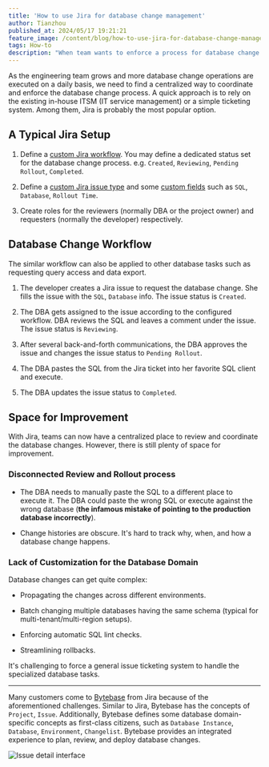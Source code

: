 ```yaml
---
title: 'How to use Jira for database change management'
author: Tianzhou
published_at: 2024/05/17 19:21:21
feature_image: /content/blog/how-to-use-jira-for-database-change-management/banner.webp
tags: How-to
description: "When team wants to enforce a process for database change management. A quick approach is to reuse their existing ITSM system such as Jira. Let's review how a typical Jira workflow looks like and its inherent limitations."
---
```


As the engineering team grows and more database change operations are executed on a daily basis, we need to find a centralized way to coordinate and enforce the database change process. A quick approach is to rely on the existing in-house ITSM (IT service management) or a simple ticketing system. Among them, Jira is probably the most popular option.

## A Typical Jira Setup

1. Define a [custom Jira workflow](https://www.atlassian.com/software/jira/guides/workflows/overview#what-is-a-jira-workflow).
   You may define a dedicated status set for the database change process. e.g. `Created`, `Reviewing`, `Pending Rollout`, `Completed`.

1. Define a [custom Jira issue type](https://support.atlassian.com/jira-cloud-administration/docs/add-edit-and-delete-an-issue-type/)
   and some [custom fields](https://support.atlassian.com/jira-cloud-administration/docs/configure-issue-custom-fields/) such as `SQL`, `Database`, `Rollout Time`.

1. Create roles for the reviewers (normally DBA or the project owner) and requesters (normally the developer) respectively.

## Database Change Workflow

<HintBlock type="info">

The similar workflow can also be applied to other database tasks such as requesting query access and data export.

</HintBlock>

1. The developer creates a Jira issue to request the database change. She fills the issue with the `SQL`, `Database` info. The issue status is `Created`.

1. The DBA gets assigned to the issue according to the configured workflow. DBA reviews the SQL and leaves a comment under the issue. The issue status is `Reviewing`.

1. After several back-and-forth communications, the DBA approves the issue and changes the issue status to `Pending Rollout`.

1. The DBA pastes the SQL from the Jira ticket into her favorite SQL client and execute.

1. The DBA updates the issue status to `Completed`.

## Space for Improvement

With Jira, teams can now have a centralized place to review and coordinate the database changes. However, there is still plenty of space for improvement.

### Disconnected Review and Rollout process

- The DBA needs to manually paste the SQL to a different place to execute it. The DBA could paste the wrong SQL or execute against the wrong
  database (**the infamous mistake of pointing to the production database incorrectly**).

- Change histories are obscure. It's hard to track why, when, and how a database change happens.

### Lack of Customization for the Database Domain

Database changes can get quite complex:

- Propagating the changes across different environments.

- Batch changing multiple databases having the same schema (typical for multi-tenant/multi-region setups).

- Enforcing automatic SQL lint checks.

- Streamlining rollbacks.

It's challenging to force a general issue ticketing system to handle the specialized database tasks.

---

Many customers come to [Bytebase](/) from Jira because of the aforementioned challenges. Similar to Jira,
Bytebase has the concepts of `Project`, `Issue`. Additionally, Bytebase defines some database domain-specific concepts as first-class citizens, such as `Database Instance`, `Database`, `Environment`, `Changelist`. Bytebase provides an integrated
experience to plan, review, and deploy database changes.

![Issue detail interface](/content/blog/how-to-use-jira-for-database-change-management/issue-detail.webp)
